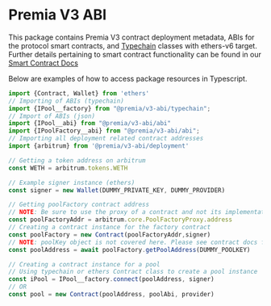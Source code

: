 # Premia V3 ABI

This package contains Premia V3 contract deployment metadata, ABIs for the protocol smart contracts, and [Typechain](https://githubcom/dethcrypto/TypeChain) classes with ethers-v6 target. Further details pertaining to smart contract 
functionality can be found in our [Smart Contract Docs](https://docs-solidity.premia.finance/)

Below are examples of how to access package resources in Typescript.

```typescript
import {Contract, Wallet} from 'ethers'
// Importing of ABIs (typechain)
import {IPool__factory} from "@premia/v3-abi/typechain";
// Import of ABIs (json)
import {IPool__abi} from "@premia/v3-abi/abi"
import {IPoolFactory__abi} from "@premia/v3-abi/abi";
// Importing all deployment related contract addresses
import {arbitrum} from '@premia/v3-abi/deployment'

// Getting a token address on arbitrum
const WETH = arbitrum.tokens.WETH

// Example signer instance (ethers)
const signer = new Wallet(DUMMY_PRIVATE_KEY, DUMMY_PROVIDER)

// Getting poolFactory contract address
// NOTE: Be sure to use the proxy of a contract and not its implementation
const poolFactoryAddr = arbitrum.core.PoolFactoryProxy.address
// Creating a contract instance for the factory contract
const poolFactory = new Contract(poolFactoryAddr,signer)
// NOTE: poolKey object is not covered here. Please see contract docs for details
const poolAddress = await poolFactory.getPoolAddress(DUMMY_POOLKEY)

// Creating a contract instance for a pool
// Using typechain or ethers Contract class to create a pool instance
const iPool = IPool__factory.connect(poolAddress, signer)
// OR
const pool = new Contract(poolAddress, poolAbi, provider)
```